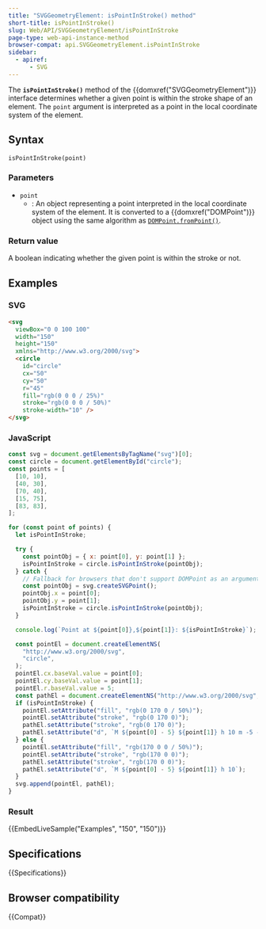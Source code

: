 ```yaml
---
title: "SVGGeometryElement: isPointInStroke() method"
short-title: isPointInStroke()
slug: Web/API/SVGGeometryElement/isPointInStroke
page-type: web-api-instance-method
browser-compat: api.SVGGeometryElement.isPointInStroke
sidebar:
  - apiref:
      - SVG
---
```


The **`isPointInStroke()`** method of the {{domxref("SVGGeometryElement")}} interface determines whether a given point is within the stroke shape of an element. The `point` argument is interpreted as a point in the local coordinate system of the element.

## Syntax

```js-nolint
isPointInStroke(point)
```

### Parameters

- `point`
  - : An object representing a point interpreted in the local coordinate system of the element. It is converted to a {{domxref("DOMPoint")}} object using the same algorithm as [`DOMPoint.fromPoint()`](/en-US/docs/Web/API/DOMPoint/fromPoint_static).

### Return value

A boolean indicating whether the given point is within the stroke or not.

## Examples

### SVG

```html
<svg
  viewBox="0 0 100 100"
  width="150"
  height="150"
  xmlns="http://www.w3.org/2000/svg">
  <circle
    id="circle"
    cx="50"
    cy="50"
    r="45"
    fill="rgb(0 0 0 / 25%)"
    stroke="rgb(0 0 0 / 50%)"
    stroke-width="10" />
</svg>
```

### JavaScript

```js
const svg = document.getElementsByTagName("svg")[0];
const circle = document.getElementById("circle");
const points = [
  [10, 10],
  [40, 30],
  [70, 40],
  [15, 75],
  [83, 83],
];

for (const point of points) {
  let isPointInStroke;

  try {
    const pointObj = { x: point[0], y: point[1] };
    isPointInStroke = circle.isPointInStroke(pointObj);
  } catch {
    // Fallback for browsers that don't support DOMPoint as an argument
    const pointObj = svg.createSVGPoint();
    pointObj.x = point[0];
    pointObj.y = point[1];
    isPointInStroke = circle.isPointInStroke(pointObj);
  }

  console.log(`Point at ${point[0]},${point[1]}: ${isPointInStroke}`);

  const pointEl = document.createElementNS(
    "http://www.w3.org/2000/svg",
    "circle",
  );
  pointEl.cx.baseVal.value = point[0];
  pointEl.cy.baseVal.value = point[1];
  pointEl.r.baseVal.value = 5;
  const pathEl = document.createElementNS("http://www.w3.org/2000/svg", "path");
  if (isPointInStroke) {
    pointEl.setAttribute("fill", "rgb(0 170 0 / 50%)");
    pointEl.setAttribute("stroke", "rgb(0 170 0)");
    pathEl.setAttribute("stroke", "rgb(0 170 0)");
    pathEl.setAttribute("d", `M ${point[0] - 5} ${point[1]} h 10 m -5 -5 v 10`);
  } else {
    pointEl.setAttribute("fill", "rgb(170 0 0 / 50%)");
    pointEl.setAttribute("stroke", "rgb(170 0 0)");
    pathEl.setAttribute("stroke", "rgb(170 0 0)");
    pathEl.setAttribute("d", `M ${point[0] - 5} ${point[1]} h 10`);
  }
  svg.append(pointEl, pathEl);
}
```

### Result

{{EmbedLiveSample("Examples", "150", "150")}}

## Specifications

{{Specifications}}

## Browser compatibility

{{Compat}}
